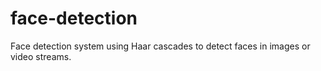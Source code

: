 # face-detection
Face detection system using Haar cascades to detect faces in images or video streams.
